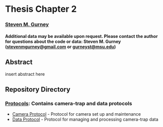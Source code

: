 # Thesis Chapter 2

### [Steven M. Gurney](https://linktr.ee/gurneyst)

#### Additional data may be available upon request. Please contact the author for questions about the code or data: Steven M. Gurney (stevenmgurney@gmail.com or gurneyst@msu.edu)

## Abstract

insert abstract here

## Repository Directory

### [Protocols](./Protocols): Contains camera-trap and data protocols
*  [Camera Protocol](./Protocols/Protocol_Cameras.pdf) - Protocol for camera set up and maintenance
*  [Data Protocol](./Protocols/Protocol_Data.pdf) - Protocol for managing and processing camera-trap data

